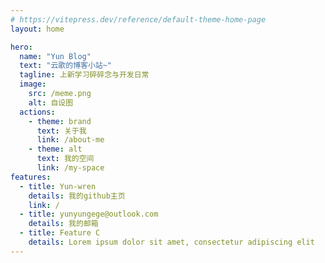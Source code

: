 ```yaml
---
# https://vitepress.dev/reference/default-theme-home-page
layout: home

hero:
  name: "Yun Blog"
  text: "云歌的博客小站~"
  tagline: 上新学习碎碎念与开发日常
  image:
    src: /meme.png
    alt: 自设图
  actions:
    - theme: brand
      text: 关于我
      link: /about-me
    - theme: alt
      text: 我的空间
      link: /my-space
features:
  - title: Yun-wren
    details: 我的github主页
    link: /
  - title: yunyungege@outlook.com
    details: 我的邮箱
  - title: Feature C
    details: Lorem ipsum dolor sit amet, consectetur adipiscing elit
---
```


